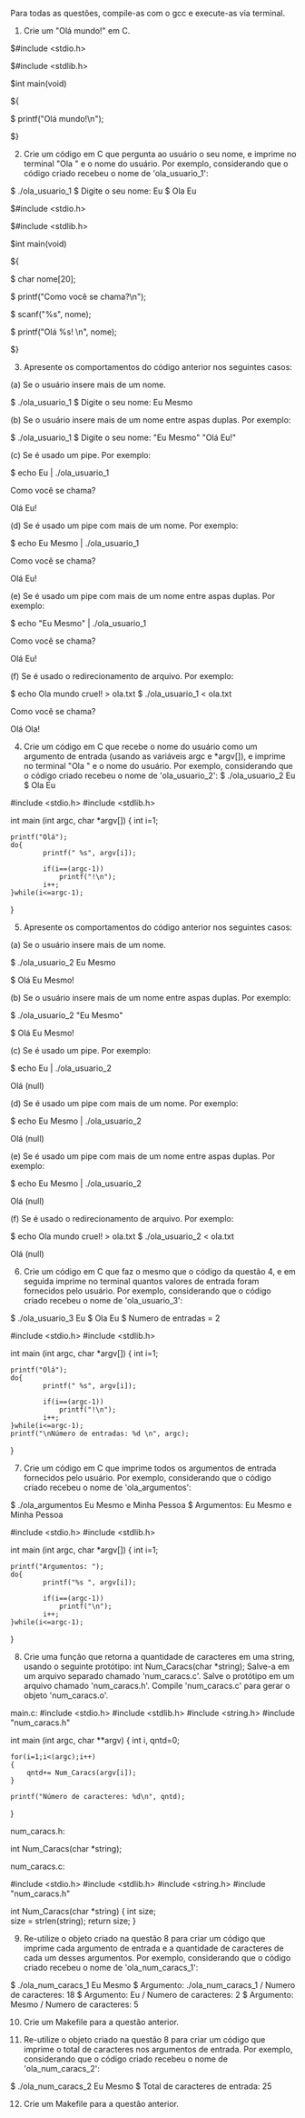 Para todas as questões, compile-as com o gcc e execute-as via terminal.

1. Crie um "Olá mundo!" em C.


$#include <stdio.h>

$#include <stdlib.h>

$int main(void)

${

$	printf("Olá mundo!\n");

$}

2. Crie um código em C que pergunta ao usuário o seu nome, e imprime no terminal "Ola " e o nome do usuário. Por exemplo, considerando que o código criado recebeu o nome de 'ola_usuario_1':

$ ./ola_usuario_1
$ Digite o seu nome: Eu
$ Ola Eu

$#include <stdio.h>

$#include <stdlib.h>

$int main(void)

${

$	char nome[20];

$	printf("Como você se chama?\n");

$	scanf("%s", nome);

$	printf("Olá %s! \n", nome);

$}

3. Apresente os comportamentos do código anterior nos seguintes casos:

(a) Se o usuário insere mais de um nome.

$ ./ola_usuario_1
$ Digite o seu nome: Eu Mesmo

(b) Se o usuário insere mais de um nome entre aspas duplas. Por exemplo:

$ ./ola_usuario_1
$ Digite o seu nome: "Eu Mesmo"
"Olá Eu!"

(c) Se é usado um pipe. Por exemplo:

$ echo Eu | ./ola_usuario_1

Como você se chama?

Olá Eu!


(d) Se é usado um pipe com mais de um nome. Por exemplo:

$ echo Eu Mesmo | ./ola_usuario_1


Como você se chama?

Olá Eu!


(e) Se é usado um pipe com mais de um nome entre aspas duplas. Por exemplo:

$ echo "Eu Mesmo" | ./ola_usuario_1

Como você se chama?

Olá Eu!


(f) Se é usado o redirecionamento de arquivo. Por exemplo:

$ echo Ola mundo cruel! > ola.txt
$ ./ola_usuario_1 < ola.txt

Como você se chama?

Olá Ola! 


4. Crie um código em C que recebe o nome do usuário como um argumento de entrada (usando as variáveis argc e *argv[]), e imprime no terminal "Ola " e o nome do usuário. Por exemplo, considerando que o código criado recebeu o nome de 'ola_usuario_2':
$ ./ola_usuario_2 Eu
$ Ola Eu

#include <stdio.h>
#include <stdlib.h>

int main (int argc, char *argv[])
{
	int i=1;
	
	printf("Olá");
	do{
			printf(" %s", argv[i]);
			
			if(i==(argc-1))
				printf("!\n");
 			i++;
	}while(i<=argc-1);
}



5. Apresente os comportamentos do código anterior nos seguintes casos:

(a) Se o usuário insere mais de um nome.

$ ./ola_usuario_2 Eu Mesmo

$ Olá Eu Mesmo!

(b) Se o usuário insere mais de um nome entre aspas duplas. Por exemplo:

$ ./ola_usuario_2 "Eu Mesmo"

$ Olá Eu Mesmo!

(c) Se é usado um pipe. Por exemplo:

$ echo Eu | ./ola_usuario_2

Olá (null)

(d) Se é usado um pipe com mais de um nome. Por exemplo:

$ echo Eu Mesmo | ./ola_usuario_2

Olá (null)

(e) Se é usado um pipe com mais de um nome entre aspas duplas. Por exemplo:

$ echo Eu Mesmo | ./ola_usuario_2

Olá (null)

(f) Se é usado o redirecionamento de arquivo. Por exemplo:

$ echo Ola mundo cruel! > ola.txt
$ ./ola_usuario_2 < ola.txt

Olá (null)

6. Crie um código em C que faz o mesmo que o código da questão 4, e em seguida imprime no terminal quantos valores de entrada foram fornecidos pelo usuário. Por exemplo, considerando que o código criado recebeu o nome de 'ola_usuario_3':

$ ./ola_usuario_3 Eu
$ Ola Eu
$ Numero de entradas = 2

#include <stdio.h>
#include <stdlib.h>

int main (int argc, char *argv[])
{
	int i=1;
	
	printf("Olá");
	do{
			printf(" %s", argv[i]);
			
			if(i==(argc-1))
				printf("!\n");
 			i++;
	}while(i<=argc-1);
	printf("\nNúmero de entradas: %d \n", argc);
}


7. Crie um código em C que imprime todos os argumentos de entrada fornecidos pelo usuário. Por exemplo, considerando que o código criado recebeu o nome de 'ola_argumentos':

$ ./ola_argumentos Eu Mesmo e Minha Pessoa
$ Argumentos: Eu Mesmo e Minha Pessoa


#include <stdio.h>
#include <stdlib.h>

int main (int argc, char *argv[])
{
	int i=1;
	
	printf("Argumentos: ");	
	do{
			printf("%s ", argv[i]);
			
			if(i==(argc-1))
				printf("\n");
 			i++;
	}while(i<=argc-1);
}


8. Crie uma função que retorna a quantidade de caracteres em uma string, usando o seguinte protótipo: int Num_Caracs(char *string); Salve-a em um arquivo separado chamado 'num_caracs.c'. Salve o protótipo em um arquivo chamado 'num_caracs.h'. Compile 'num_caracs.c' para gerar o objeto 'num_caracs.o'.


main.c:
#include <stdio.h>
#include <stdlib.h>
#include <string.h>
#include "num_caracs.h"

int main (int argc, char **argv)
{
	int i, qntd=0;

	for(i=1;i<(argc);i++)
	{
		qntd+= Num_Caracs(argv[i]);
	}
	
	printf("Número de caracteres: %d\n", qntd);


}



num_caracs.h:

int Num_Caracs(char *string);



num_caracs.c:

#include <stdio.h>
#include <stdlib.h>
#include <string.h>
#include "num_caracs.h"

int Num_Caracs(char *string)
{
	int size;	
	size = strlen(string);
	return size;
}

9. Re-utilize o objeto criado na questão 8 para criar um código que imprime cada argumento de entrada e a quantidade de caracteres de cada um desses argumentos. Por exemplo, considerando que o código criado recebeu o nome de 'ola_num_caracs_1':

$ ./ola_num_caracs_1 Eu Mesmo
$ Argumento: ./ola_num_caracs_1 / Numero de caracteres: 18
$ Argumento: Eu / Numero de caracteres: 2
$ Argumento: Mesmo / Numero de caracteres: 5

10. Crie um Makefile para a questão anterior.

11. Re-utilize o objeto criado na questão 8 para criar um código que imprime o total de caracteres nos argumentos de entrada. Por exemplo, considerando que o código criado recebeu o nome de 'ola_num_caracs_2':

$ ./ola_num_caracs_2 Eu Mesmo
$ Total de caracteres de entrada: 25

12. Crie um Makefile para a questão anterior.
